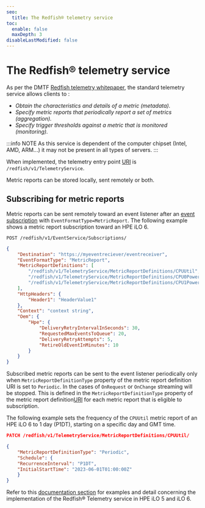 ```yaml
---
seo:
  title: The Redfish® telemetry service
toc:
  enable: false
  maxDepth: 3
disableLastModified: false
---
```


# The Redfish® telemetry service

As per the DMTF <a href="https://www.dmtf.org/sites/default/files/standards/documents/DSP2051_1.0.1.pdf" target="_blank">Redfish telemetry whitepaper</a>, the standard telemetry service allows clients to :

- _Obtain the characteristics and details of a metric (metadata)._
- _Specify metric reports that periodically report a set of metrics (aggregation)._
- _Specify trigger thresholds against a metric that is monitored (monitoring)._

:::info NOTE
As this service is dependent of the computer chipset (Intel, AMD, ARM...) it may not be present in all types of servers.
:::

When implemented, the telemetry entry point [URI](/docs/redfishservices/ilos/{{process.env.LATEST_ILO_GEN_VERSION}}/{{process.env.LATEST_ILO_GEN_VERSION}}_{{process.env.LATEST_FW_VERSION}}/{{process.env.LATEST_ILO_GEN_VERSION}}_other_resourcedefns{{process.env.LATEST_FW_VERSION}}/#telemetryservice) is `/redfish/v1/TelemetryService`.

Metric reports can be stored locally, sent remotely or both.

## Subscribing for metric reports

Metric reports can be sent remotely toward an event listener after an [event subscription](/docs/concepts/redfishevents) with `EventFormatType=MetricReport`.
The following example shows a metric report subscription toward an HPE iLO 6.

```text Generic subscription request
POST /redfish/v1/EventService/Subscriptions/
```

```json Body request
{
    "Destination": "https://myeventreciever/eventreceiver",
    "EventFormatType": "MetricReport",
    "MetricReportDefinitions": [
        "/redfish/v1/TelemetryService/MetricReportDefinitions/CPUUtil",
        "/redfish/v1/TelemetryService/MetricReportDefinitions/CPU0Power",
        "/redfish/v1/TelemetryService/MetricReportDefinitions/CPU1Power"
    ],
    "HttpHeaders": {
        "Header1": "HeaderValue1"
    },
    "Context": "context string",
    "Oem": {
        "Hpe": {
            "DeliveryRetryIntervalInSeconds": 30,
            "RequestedMaxEventsToQueue": 20,
            "DeliveryRetryAttempts": 5,
            "RetireOldEventInMinutes": 10
        }
    }
}
```

Subscribed metric reports can be sent to the event listener periodically only when `MetricReportDefinitionType` property of the metric report definition URI is set to `Periodic`. In the cases of `OnRequest` or `OnChange` streaming will be stopped. This is defined in the `MetricReportDefinitionType` property of the metric report definition[URI](/docs/redfishservices/ilos/{{process.env.LATEST_ILO_GEN_VERSION}}/{{process.env.LATEST_ILO_GEN_VERSION}}_{{process.env.LATEST_FW_VERSION}}/{{process.env.LATEST_ILO_GEN_VERSION}}_other_resourcedefns{{process.env.LATEST_FW_VERSION}}/#metricreportdefinition-1) for each metric report that is eligible to subscription.

The following example sets the frequency of the `CPUUtil` metric report of an HPE iLO 6 to 1 day (P1DT), starting on a specific day and GMT time.

 ```json Generic request
PATCH /redfish/v1/TelemetryService/MetricReportDefinitions/CPUUtil/
```

```json Body request
{
    "MetricReportDefinitionType": "Periodic",
    "Schedule": {
    "RecurrenceInterval": "P1DT",
    "InitialStartTime": "2023-06-01T01:00:00Z"
    }
}
```

Refer to this [documentation section](/docs/redfishServices/ilos/supplementDocuments/iloTelemetryService.md) for examples and detail concerning the implementation of the Redfish® Telemetry service in HPE iLO 5 and iLO 6.
